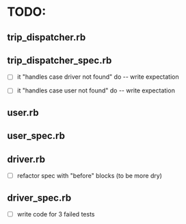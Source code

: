 # TODO:

## trip_dispatcher.rb



## trip_dispatcher_spec.rb
- [ ] it "handles case driver not found" do -- write expectation
- [ ] it "handles case user not found" do -- write expectation


## user.rb



## user_spec.rb



## driver.rb
- [ ] refactor spec with "before" blocks (to be more dry)



## driver_spec.rb
- [ ] write code for 3 failed tests
